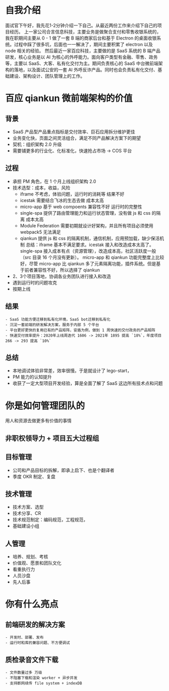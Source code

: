 # 自我介绍

  面试官下午好，我先花1-2分钟介绍一下自己。从最近两份工作来介绍下自己的项目经历。
  上一家公司合言信息科技，主要业务是做聚合支付和零售收银系统的，我在职期间主要从 0 - 1 做了一套 B 端的商家后台和基于 Electron 的桌面收银系统。过程中踩了很多坑，后面也一一解决了，期间主要积累了 electron 以及 node 相关的经验。
  然后最近一家百应科技，主要做的是 SaaS 系统的 B 端产品研发，核心业务是以 AI 为核心的外呼能力。面向客户类型有金融、零售、政务等，主要以 SaaS、大客、私有化交付为主。期间负责核心的 SaaS 中台微前端架构的落地，以及面试公安的一套 AI 外呼反诈产品。同时也会负责私有化交付、基础建设、架构设计、团队管理上的工作。

# 百应 qiankun 微前端架构的价值

## 背景
  - SaaS 产品型产品重点指标是交付效率、巨石应用拆分维护更佳
  - 业务变化快，页面之间灵活组合，满足不同产品解决方案下的期望
  - 契机：组织架构 2.0 升级
  - 需要铺更多的行业化、化标准化，快速抢占市场 -> COS 平台
## 过程
  - 承担 PM 角色，在 1 个月上线组织架构 2.0 
  - 技术选型：成本，收益，风险
    - iframe 不考虑，体验问题，运行时的消耗等 结果不好
    - icestak 需要结合飞冰的生态去做 成本太高
    - micro-app 基于 web compoents 兼容性不好 运行时的完整性
    - single-spa 提供了路由管理能力和运行状态管理，没有做 js 和 css 的隔离 成本太高
    - Module Federation 需要初期就设计好架构，并且所有项目必须使用 webpack5 无法满足
    - qiankun 提供 js 和 css 的隔离机制，通信机制，应用预加载，缺少保活机制
    总结：iframe 基本不满足要求。icestak 接入和改造成本太高了。single-spa 接入成本有点（资源管理），改造成本高，社区活跃度一般（src 目录 16 个月没有更新）。
    micro-app 和 qiankun 功能完整度上比较好，尽管 micro-app 比 qiankun 多了元素隔离功能，插件系统。但是基于前者兼容性不好，所以选择了 qiankun
  - 2、3个项目落地，协调各业务团队进行接入和改造
  - 遇到运行时的问题攻克
  - 按期上线
  
## 结果
    - SaaS 功能方便迁移到私有化环境，SaaS bot迁移到私有化
    - 沉淀一套前端的研发解决方案，服务于内部 5 个平台
    - 平台更好更快的复用已有的产品矩阵，安盾为例，做到 1 周快速的交付政务的产品矩阵
    - 快速交付效率提升：2020年上线周迭代 1606 -> 2021年 1895 提高 `18%`，年度项目 266 -> 293 提高 `10%` 
    
## 总结
  - 本地调试体验非常差，效率很慢。于是就设计了 lego-start，
  - PM 能力的认知提升
  - 收获了一定大型项目开发经验，算是全面了解了 SaaS 这边所有技术点和问题


# 你是如何管理团队的

用人和资源去做更多有价值的事情

## 非职权领导力 + 项目五大过程组

## 目标管理
  - 公司和产品目标的拆解，即承上启下、也是个翻译者
  - 季度 OKR 制定、复盘

## 技术管理
  - 技术方案、选型
  - 技术分享、CR
  - 技术规范制定：编码规范，工程规范，
  - 基础建设小组

## 人管理
  - 培养、规划、考核
  - 价值观、愿景和团队文化
  - 看重执行力
  - 人员沙盘
  - 先人后事

# 你有什么亮点
  ## 前端研发的解决方案
    - 开发时、部署、发布
    - 运行时和库的兼容问题、不方便调试

  ## 质检录音文件下载
    - 文件数量过多 万级  
    - 不阻塞下载和渲染 worker + 异步并发
    - 支持断网续传 file system + indexDB

